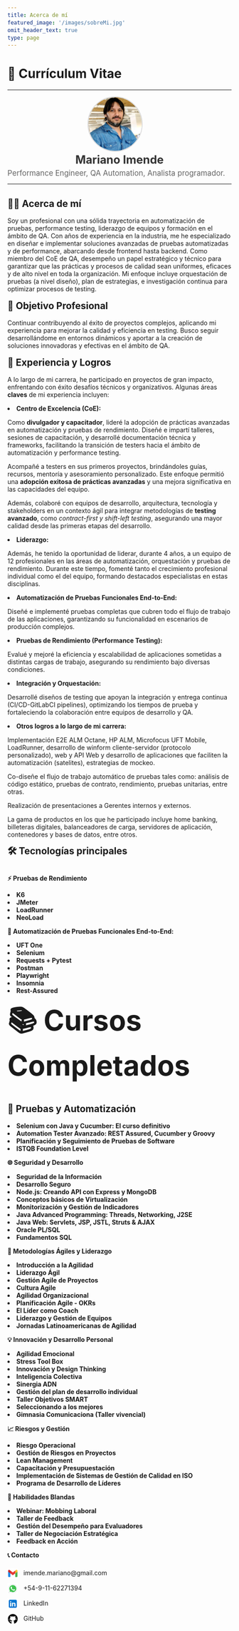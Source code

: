 ```yaml
---
title: Acerca de mí
featured_image: '/images/sobreMi.jpg'
omit_header_text: true
type: page
---
```


# 📜 Currículum Vitae

<hr>
<div style="flex: 0 0 150px; text-align: center; margin-right: 20px;">
        <img src="perfil.png" alt="Perfil" style="width: 120px; height: 120px; border-radius: 50%; border: 2px solid #ddd;">
    </div>
    <div style="flex: 1; text-align: left;">
        <h1 style="text-align: center; margin: 0; font-size: 1.8em; color: #333;">Mariano Imende</h1>
        <p style="margin: 5px 0 0 0; font-size: 1.2em; color: #666;">Performance Engineer, QA Automation, Analista                     programador.</p>
</div>
<hr>
<br>
<div style="text-align: left;">
    <h2 style="display: inline; font-weight: bold; font-size: 1.5em; margin: 0;">
        🧑‍💼 Acerca de mí 
    </h2>
</div>
<br>

<div style="text-align: left;">
Soy un profesional con una sólida trayectoria en automatización de pruebas, performance testing, liderazgo de equipos y formación en el ámbito de QA. Con años de experiencia en la industria, me he especializado en diseñar e implementar soluciones avanzadas de pruebas automatizadas y de performance, abarcando desde frontend hasta backend. Como miembro del CoE de QA, desempeño un papel estratégico y técnico para garantizar que las prácticas y procesos de calidad sean uniformes, eficaces y de alto nivel en toda la organización. Mi enfoque incluye orquestación de pruebas (a nivel diseño), plan de estrategias, e investigación continua para optimizar procesos de testing.
</div>
<br>

<div style="text-align: left;">
    <h2 style="display: inline; font-weight: bold; font-size: 1.5em; margin: 0;">
🎯 Objetivo Profesional
    </h2>
</div>
<br>
<div style="text-align: left;">
Continuar contribuyendo al éxito de proyectos complejos, aplicando mi experiencia para mejorar la calidad y eficiencia en testing. Busco seguir desarrollándome en entornos dinámicos y aportar a la creación de soluciones innovadoras y efectivas en el ámbito de QA.
</div>
<br>
<div style="text-align: left;">
    <h2 style="display: inline; font-weight: bold; font-size: 1.5em; margin: 0;">
💼 Experiencia y Logros
    </h2>
</div>
<br>
<div style="text-align: left;">
A lo largo de mi carrera, he participado en proyectos de gran impacto, enfrentando con éxito desafíos técnicos y organizativos. Algunas áreas <strong>claves</strong> de mi experiencia incluyen:
<br>

<strong><li> Centro de Excelencia (CoE): </li></strong> 

Como <strong>divulgador y capacitador</strong>, lideré la adopción de prácticas avanzadas en automatización y pruebas de rendimiento. Diseñé e impartí talleres, sesiones de capacitación, y desarrollé documentación técnica y frameworks, facilitando la transición de testers hacia el ámbito de automatización y performance testing.

Acompañé a testers en sus primeros proyectos, brindándoles guías, recursos, mentoría y asesoramiento personalizado. Este enfoque permitió una <strong>adopción exitosa de prácticas avanzadas</strong> y una mejora significativa en las capacidades del equipo.

Además, colaboré con equipos de desarrollo, arquitectura, tecnología y stakeholders en un contexto ágil para integrar metodologías de  <strong>testing avanzado</strong>, como <em>contract-first y shift-left testing</em>, asegurando una mayor calidad desde las primeras etapas del desarrollo.

<strong><li> Liderazgo: </li></strong> 

Además, he tenido la oportunidad de liderar, durante 4 años, a un equipo de 12 profesionales en las áreas de automatización, orquestación y pruebas de rendimiento. Durante este tiempo, fomenté tanto el crecimiento profesional individual como el del equipo, formando destacados especialistas en estas disciplinas.

<strong><li> Automatización de Pruebas Funcionales End-to-End: </li></strong> 

Diseñé e implementé pruebas completas que cubren todo el flujo de trabajo de las aplicaciones, garantizando su funcionalidad en escenarios de producción complejos.

<strong><li> Pruebas de Rendimiento (Performance Testing):</li></strong>

Evalué y mejoré la eficiencia y escalabilidad de aplicaciones sometidas a distintas cargas de trabajo, asegurando su rendimiento bajo diversas condiciones.

<strong><li> Integración y Orquestación:</li></strong> 

Desarrollé diseños de testing que apoyan la integración y entrega continua (CI/CD-GitLabCI pipelines), optimizando los tiempos de prueba y fortaleciendo la colaboración entre equipos de desarrollo y QA.

<strong><li> Otros logros a lo largo de mi carrera:</li></strong> 

Implementación E2E ALM Octane, HP ALM, Microfocus UFT Mobile, LoadRunner, desarrollo de winform cliente-servidor (protocolo personalizado), web y API Web y desarrollo de aplicaciones que faciliten la automatización (satelites), estrategias de mockeo.

Co-diseñe el flujo de trabajo automático de pruebas tales como: análisis de código estático, pruebas de contrato, rendimiento, pruebas unitarias, entre otras.

Realización de presentaciones a Gerentes internos y externos.

La gama de productos en los que he participado incluye home banking, billeteras digitales, balanceadores de carga, servidores de aplicación, contenedores y bases de datos, entre otros.


<div style="text-align: left;">
    <h2 style="display: inline; font-weight: bold; font-size: 1.5em; margin: 0;">
🛠️ Tecnologías principales
    </h2>
</div>
<br>

<strong>⚡ Pruebas de Rendimiento</strong> 

<strong><li>  K6</li></strong> 
<strong><li>  JMeter</li></strong> 
<strong><li>  LoadRunner</li></strong> 
<strong><li>  NeoLoad</li></strong> 

<strong>🤖 Automatización de Pruebas Funcionales End-to-End:</strong> 

<strong><li>  UFT One</li></strong> 
<strong><li>  Selenium</li></strong> 
<strong><li>  Requests + Pytest</li></strong> 
<strong><li>  Postman</li></strong> 
<strong><li>  Playwright</li></strong> 
<strong><li>  Insomnia</li></strong> 
<strong><li>  Rest-Assured</li></strong> 

<div style="text-align: left;">
    <h2 style="display: inline; font-weight: bold; font-size: 4.5em; margin: 0;">
📚 Cursos Completados
    </h2>
</div>
<br>

<H2><strong>🧪 Pruebas y Automatización</strong></H2>

<strong><li>Selenium con Java y Cucumber: El curso definitivo</li></strong> 
<strong><li>Automation Tester Avanzado: REST Assured, Cucumber y Groovy</li></strong> 
<strong><li>Planificación y Seguimiento de Pruebas de Software</li></strong> 
<strong><li>ISTQB Foundation Level</li></strong> 

<strong>🌐 Seguridad y Desarrollo</strong>

<strong><li>Seguridad de la Información</li></strong> 
<strong><li>Desarrollo Seguro</li></strong> 
<strong><li>Node.js: Creando API con Express y MongoDB</li></strong> 
<strong><li>Conceptos básicos de Virtualización</li></strong> 
<strong><li>Monitorización y Gestión de Indicadores</li></strong> 
<strong><li>Java Advanced Programming: Threads, Networking, J2SE</li></strong> 
<strong><li>Java Web: Servlets, JSP, JSTL, Struts & AJAX</li></strong> 
<strong><li>Oracle PL/SQL</li></strong> 
<strong><li>Fundamentos SQL</li></strong> 

<strong>🚀 Metodologías Ágiles y Liderazgo</strong>

<strong><li>Introducción a la Agilidad</li></strong> 
<strong><li>Liderazgo Ágil</li></strong> 
<strong><li>Gestión Agile de Proyectos</li></strong> 
<strong><li>Cultura Agile</li></strong> 
<strong><li>Agilidad Organizacional</li></strong> 
<strong><li>Planificación Agile - OKRs</li></strong> 
<strong><li>El Líder como Coach</li></strong> 
<strong><li>Liderazgo y Gestión de Equipos</li></strong> 
<strong><li>Jornadas Latinoamericanas de Agilidad</li></strong> 

<strong>💡 Innovación y Desarrollo Personal</strong>

<strong><li>Agilidad Emocional</li></strong> 
<strong><li>Stress Tool Box</li></strong> 
<strong><li>Innovación y Design Thinking</li></strong> 
<strong><li>Inteligencia Colectiva</li></strong> 
<strong><li>Sinergia ADN</li></strong> 
<strong><li>Gestión del plan de desarrollo individual</li></strong> 
<strong><li>Taller Objetivos SMART</li></strong> 
<strong><li>Seleccionando a los mejores</li></strong> 
<strong><li>Gimnasia Comunicaciona (Taller vivencial)</li></strong> 

<strong>📈 Riesgos y Gestión</strong>

<strong><li>Riesgo Operacional</li></strong> 
<strong><li>Gestión de Riesgos en Proyectos</li></strong> 
<strong><li>Lean Management</li></strong> 
<strong><li>Capacitación y Presupuestación</li></strong> 
<strong><li>Implementación de Sistemas de Gestión de Calidad en ISO</li></strong> 
<strong><li>Programa de Desarrollo de Líderes</li></strong> 

<strong>👥 Habilidades Blandas</strong>

<strong><li>Webinar: Mobbing Laboral</li></strong> 
<strong><li>Taller de Feedback</li></strong> 
<strong><li>Gestión del Desempeño para Evaluadores</li></strong>
<strong><li>Taller de Negociación Estratégica</li></strong> 
<strong><li>Feedback en Acción</li></strong> 
  
<strong>📞 Contacto</strong>

<div style="display: flex; flex-direction: column; gap: 10px; align-items: flex-start; margin-top: 20px;">
    <!-- Email -->
    <a href="mailto:imende.mariano@gmail.com" style="text-decoration: none; color: inherit;">
        <img src="icons8-gmail-48.png" alt="Email" style="width: 24px; height: 24px; margin-right: 8px; vertical-align: middle;">
        imende.mariano@gmail.com
    </a>
    <a href="https://wa.me/5491162271394" style="text-decoration: none; color: inherit;">
        <img src="icons8-whatsapp-48.png" alt="WhatsApp" style="width: 24px; height: 24px; margin-right: 8px; vertical-align: middle;">
        +54-9-11-62271394
    </a>
    <a href="https://linkedin.com/in/mariano-imende" style="text-decoration: none; color: inherit;" target="_blank">
        <img src="icons8-linkedin-48.png" alt="LinkedIn" style="width: 24px; height: 24px; margin-right: 8px; vertical-align: middle;">
        LinkedIn
    </a>
    <a href="https://github.com/MarianoImende" style="text-decoration: none; color: inherit;">
        <img src="icons8-github-50.png" alt="GitHub" style="width: 24px; height: 24px; margin-right: 8px; vertical-align: middle;">
        GitHub
    </a>
</div>
</div>
